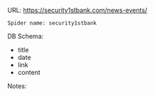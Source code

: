 URL: https://security1stbank.com/news-events/

    Spider name: security1stbank

DB Schema:
- title
- date
- link
- content

Notes: